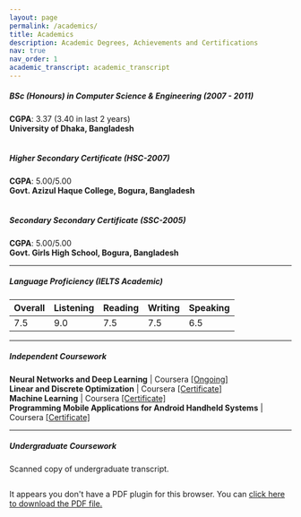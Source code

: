 ```yaml
---
layout: page
permalink: /academics/
title: Academics
description: Academic Degrees, Achievements and Certifications
nav: true
nav_order: 1
academic_transcript: academic_transcript
---
```


<article>
    <style type="text/css">
  .embed-responsive {
      position: relative;
      display: block;
      height: 0;
      padding: 0;
      overflow: hidden;
  }
</style>

<h5>BSc (Honours) in Computer Science &amp; Engineering (2007 - 2011)</h5>
<p><strong>CGPA</strong>: 3.37 (3.40 in last 2 years) <br>
<strong>University of Dhaka, Bangladesh</strong> <br>
<br>
<h5>Higher Secondary Certificate (HSC-2007)</h5>
<p><strong>CGPA</strong>: 5.00/5.00 <br>
<strong>Govt. Azizul Haque College, Bogura, Bangladesh</strong> <br>
<br>
<h5>Secondary Secondary Certificate (SSC-2005)</h5>
<p><strong>CGPA</strong>: 5.00/5.00 <br>
<strong>Govt. Girls High School, Bogura, Bangladesh</strong> <br>
<hr>
<h5>Language Proficiency (IELTS Academic)<a target="_blank" href="/assets/pdf/Mushfekur_Rahman_IELTS_Report.pdf"><i class="fa fa-external-link-alt"></i></a></h5>

<tbdoy>
        </tbdoy><table class="table">
    <thead>
        <tr><th scope="col">Overall</th>
        <th scope="col">Listening</th>
        <th scope="col">Reading</th>
        <th scope="col">Writing</th>
        <th scope="col">Speaking</th>
    </tr></thead>
    <tbody><tr>
            <td>7.5</td>
            <td>9.0</td>
            <td>7.5</td>
            <td>7.5</td>
            <td>6.5</td>
        </tr>
    
</tbody></table>
<hr>

<!-- <h5 id="awards-achievements"><u>Awards &amp; Achievements</u></h5>
<ul>
  <li><strong>National Hackathon 2015</strong>. Developed an application to help prevent Sexual Harassment (one of the prominent problems of the country) in a 36 hour-long planning, designing and coding sprint.</li>
  <li><strong>BASIS Code Warrior’s Challenge 2014</strong>. Developed a smart contact manager for iOS. Rank: Honorable Mention.</li>
  <li><strong>CUET RMA RoboRace 2011</strong>. Rank: <strong>6<sup>th</sup></strong> (Team: DU Hello World).</li>
  <li><strong>University of Dhaka National Collegiate Programming Contest (NCPC) 2011</strong>. Rank: <strong>9<sup>th</sup></strong> (Team: DU Hello World).</li>
  <li><strong>Bangladesh University Inter-University Collegiate Programming Contest 2011</strong>. Rank: <strong>9<sup>th</sup></strong> (Team: DU Hello World).</li>
  <li><strong>Daffodil Inter-University Collegiate Programming Contest 2010</strong>. Rank: <strong>12<sup>th</sup></strong> (Team: DU Hello World).</li>
  <li><strong>BUBT CSE Fiesta 2010</strong>. Rank: Honorable Mention (Team: DU Hello World).</li>
  <li><strong>CSEDU Intra-Batch Programming Contest 2009</strong>. Rank: <strong>7<sup>th</sup></strong>.</li>
</ul>
<hr> -->

<h5>Independent Coursework</h5>
<p><strong>Neural Networks and Deep Learning</strong> | Coursera <a target="_blank" href="https://www.coursera.org/learn/neural-networks-deep-learning?specialization=deep-learning">[Ongoing]</a>
<br>
<strong>Linear and Discrete Optimization</strong> | Coursera <a target="_blank" href="/assets/pdf/Coursera_Certificate_v1-9718203813827.pdf">[Certificate]</a>
<br>
<strong>Machine Learning</strong> | Coursera <a target="_blank" href="https://www.coursera.org/account/accomplishments/certificate/GDDBFB582MUQ">[Certificate]</a>
<br>
<strong>Programming Mobile Applications for Android Handheld Systems</strong> | Coursera <a target="_blank" href="/assets/pdf/Coursera_Certificate_v1-9712463813827.pdf">[Certificate]</a></p>
<hr>

<h5>Undergraduate Coursework</h5>
<p>Scanned copy of undergraduate transcript.</p>

<!-- <div class="embed-responsive" style="padding-bottom:130%">
    <object data="{{ academic_transcript | prepend: '/assets/pdf' | prepend: site.baseurl}}" type="application/pdf" width="100%" height="100%">
        <p>
            It appears you don't have a PDF plugin for this browser.
            You can <a href="{{ academic_transcript | prepend: '/assets/pdf' | prepend: site.baseurl}}">click here to download the PDF file.</a>
        </p>
    </object>
</div> -->


<div class="embed-responsive" style="padding-bottom:130%">
    <object data="../assets/pdf/academic_transcript.pdf" type="application/pdf" width="100%" height="100%">
        <p>
            It appears you don't have a PDF plugin for this browser.
            You can <a href="../assets/pdf/academic_transcript.pdf">click here to download the PDF file.</a>
        </p>
    </object>
</div>

